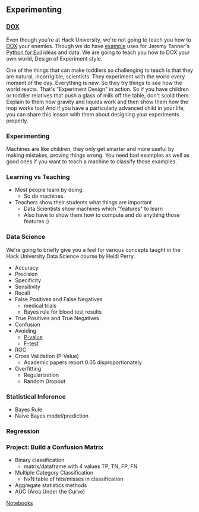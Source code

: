 ## Experimenting

### [DOX](https://en.wikipedia.org/wiki/Design_of_experiments)

Even though you're at Hack University, we're not going to teach you how to [DOX](huml/hackor/email-intersection.ipynb) your enemies. Though we do have [example](huml/hackor/email-intersection.ipynb) uses for Jeremy Tanner's [Python for Evil](https://www.youtube.com/watch?v=t-4mvV34dFw&utm_content=buffer4ef80&utm_medium=social&utm_source=twitter.com&utm_campaign=buffer) ideas and data. We are going to teach you how to DOX your own world, Design of Experiment style.

One of the things that can make toddlers so challenging to teach is that they are natural, incorrigible, scientists. They experiment with the world every moment  of the day. Everything is new. So they try things to see how the world reacts. That's "Experiment Design" in action. So if you have children or toddler relatives that push a glass of milk off the table, don't scold them. Explain to them how gravity and liquids work and then show them how the mop works too! And if you have a particularly advanced child in your life, you can share this lesson with them about designing your experiments properly.

### Experimenting

Machines are like children, they only get smarter and more useful by making mistakes, proving things wrong. You need bad examples as well as good ones if you want to teach a machine to classify those examples. 

### Learning vs Teaching

- Most people learn by doing.  
  - So do machines.  
- Teachers show their students what things are important  
  - Data Scientists show machines which "features" to learn  
  - Also have to show them how to compute and do anything those features ;)  


### Data Science 

We're going to briefly give you a feel for various concepts taught in the Hack University Data Science course by Heidi Perry.

- Accuracy
- Precision
- Specificity
- Sensitivity
- Recall
- False Positives and False Negatives
  - medical trials
  - Bayes rule for blood test results
- True Positives and True Negatives
- Confusion
- Avoiding 
  - [P-value](https://en.wikipedia.org/wiki/P-value)
  - [F-test](https://en.wikipedia.org/wiki/F-test)
- ROC
- Cross Validation (P-Value)
  - Academic papers report 0.05 disproportionately
- Overfitting
  - Regularization
  - Random Dropout

### Statistical Inference

- Bayes Rule
- Naive Bayes model/prediction

### Regression

### Project: Build a Confusion Matrix

- Binary classification
  - matrix/dataframe with 4 values TP, TN, FP, FN
- Multiple Category Classification
  - NxN table of hits/misses in classification
- Aggregate statistics methods
- AUC (Area Under the Curve)

[Notebooks](../day2/)